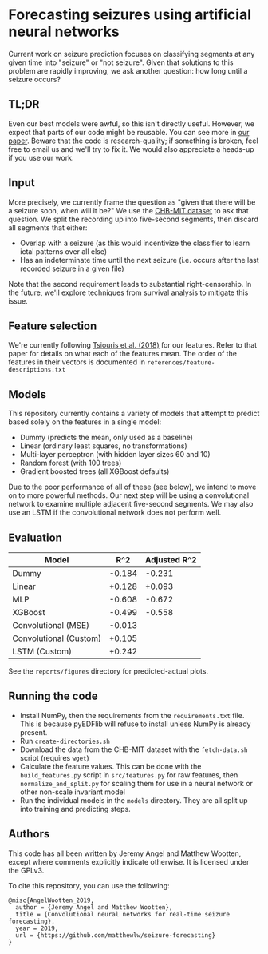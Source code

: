 # Forecasting seizures using artificial neural networks

Current work on seizure prediction focuses on classifying segments at any given
time into "seizure" or "not seizure". Given that solutions to this problem are
rapidly improving, we ask another question: how long until a seizure occurs?

## TL;DR

Even our best models were awful, so this isn't directly useful. However, we
expect that parts of our code might be reusable. You can see more in [our
paper](https://github.com/matthewlw/seizure-forecasting/blob/master/references/AngelWootten_2019.pdf).
Beware that the code is research-quality; if something is broken, feel free to
email us and we'll try to fix it. We would also appreciate a heads-up if you use
our work.

## Input

More precisely, we currently frame the question as "given that there will be a
seizure soon, when will it be?" We use the [CHB-MIT
dataset](https://physionet.org/pn6/chbmit/) to ask that question. We split the
recording up into five-second segments, then discard all segments that either:
- Overlap with a seizure (as this would incentivize the classifier to learn
  ictal patterns over all else)
- Has an indeterminate time until the next seizure (i.e. occurs after the last
  recorded seizure in a given file)

Note that the second requirement leads to substantial right-censorship. In the
future, we'll explore techniques from survival analysis to mitigate this issue.


## Feature selection

We're currently following [Tsiouris et al.
(2018)](https://doi.org/10.1016/j.compbiomed.2018.05.019) for our features.
Refer to that paper for details on what each of the features mean. The order of
the features in their vectors is documented in
`references/feature-descriptions.txt`

## Models

This repository currently contains a variety of models that attempt to predict
based solely on the features in a single model:
* Dummy (predicts the mean, only used as a baseline)
* Linear (ordinary least squares, no transformations)
* Multi-layer perceptron (with hidden layer sizes 60 and 10)
* Random forest (with 100 trees)
* Gradient boosted trees (all XGBoost defaults)

Due to the poor performance of all of these (see below), we intend to move on to
more powerful methods. Our next step will be using a convolutional network to
examine multiple adjacent five-second segments. We may also use an LSTM if the
convolutional network does not perform well.

## Evaluation

| Model                  | R^2    | Adjusted R^2 |
| ---------------------- | ------ | ------------ |
| Dummy                  | -0.184 | -0.231 |
| Linear                 | +0.128 | +0.093 |
| MLP                    | -0.608 | -0.672 |
| XGBoost                | -0.499 | -0.558 |
| Convolutional (MSE)    | -0.013 |        |
| Convolutional (Custom) | +0.105 |        |
| LSTM (Custom)          | +0.242 |        |

See the `reports/figures` directory for predicted-actual plots.

## Running the code

* Install NumPy, then the requirements from the `requirements.txt` file. This is because pyEDFlib will refuse to install unless NumPy is already present.
* Run `create-directories.sh`
* Download the data from the CHB-MIT dataset with the `fetch-data.sh` script (requires `wget`)
* Calculate the feature values. This can be done with the `build_features.py` script in `src/features.py` for raw features, then `normalize_and_split.py` for scaling them for use in a neural network or other non-scale invariant model
* Run the individual models in the `models` directory. They are all split up into training and predicting steps.

## Authors

This code has all been written by Jeremy Angel and Matthew Wootten, except where
comments explicitly indicate otherwise. It is licensed under the GPLv3.

To cite this repository, you can use the following:

```
@misc{AngelWootten_2019,
  author = {Jeremy Angel and Matthew Wootten},
  title = {Convolutional neural networks for real-time seizure forecasting},
  year = 2019,
  url = {https://github.com/matthewlw/seizure-forecasting}
}
```
